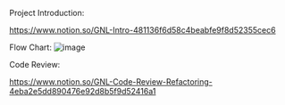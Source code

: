 Project Introduction:

https://www.notion.so/GNL-Intro-481136f6d58c4beabfe9f8d52355cec6

Flow Chart:
![image](https://user-images.githubusercontent.com/83692797/120282267-e2559380-c2f4-11eb-911a-1ceb8e57c632.png)

Code Review:

https://www.notion.so/GNL-Code-Review-Refactoring-4eba2e5dd890476e92d8b5f9d52416a1
